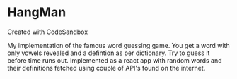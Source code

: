 # HangMan
Created with CodeSandbox

My implementation of the famous word guessing game. You get a word with only vowels revealed and a defintion as per dictionary. Try to guess it before time runs out. Implemented as a react app with random words and their definitions fetched using couple of API's found on the internet.
